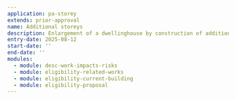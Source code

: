```yaml
---
application: pa-storey
extends: prior-approval
name: Additional storeys
description: Enlargement of a dwellinghouse by construction of additional storeys
entry-date: 2025-08-12
start-date: ''
end-date: ''
modules:
  - module: desc-work-impacts-risks
  - module: eligibility-related-works
  - module: eligibility-current-building
  - module: eligibility-proposal
---
```

